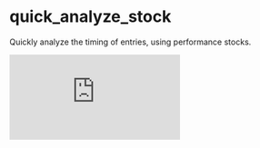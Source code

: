 # quick_analyze_stock
Quickly analyze the timing of entries, using performance stocks.




![image](https://github.com/weitsunglin/quick_analyze_stock/blob/main/stock_00919_202401.txt)